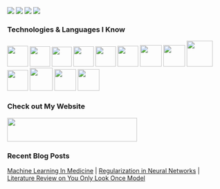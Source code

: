 <img src = "https://user-images.githubusercontent.com/66946910/93323073-c0cd7e00-f831-11ea-99c6-afd0b196259c.png" />
<code><a href="https://www.instagram.com/saranghimself/"><img src="https://img.shields.io/badge/instagram-E4405F.svg?style=for-the-badge&logo=instagram&logoColor=white"/></a></code>
<code><a href="https://www.linkedin.com/in/sarang-deshmukh-125197182/"><img src="https://img.shields.io/badge/linkedin-0077B5.svg?style=for-the-badge&logo=linkedin&logoColor=white"/></a></code>
<code><a href="https://twitter.com/Sarangdgr8"><img src="https://img.shields.io/badge/twitter-1DA1F2.svg?style=for-the-badge&logo=twitter&logoColor=white"/></a></code>

</p>
<p>
  
### Technologies & Languages I Know

<code><img height="48" src="https://firebasestorage.googleapis.com/v0/b/github--images.appspot.com/o/Github%20images%2F25231.svg?alt=media&token=ef2be627-04a6-4f80-afba-bf224281d35a"></code>
<code><img height="47" src="https://hackernoon.com/hn-images/1*rW03Wtue71AKfxnx6XN_iQ.png"></code>
<code><img height = "46" src = "https://cdn.freebiesupply.com/logos/large/2x/eclipse-11-logo-png-transparent.png"></code>
<code><img height="47" src="https://secrethub.io/img/vs-code.svg"></code>
<code><img height="47" src="https://images-wixmp-ed30a86b8c4ca887773594c2.wixmp.com/i/feaf74a2-da81-42f2-9c50-37686d02557a/d73n2y9-fc7e0a66-1dd8-42d2-9aba-29a33990067b.png"></code>
<code><img height="48" src="https://upload.wikimedia.org/wikipedia/commons/thumb/9/98/WordPress_blue_logo.svg/1024px-WordPress_blue_logo.svg.png"></code>
<code><img height = "50" src = "https://secureservercdn.net/50.62.174.113/wn8.1ec.myftpupload.com/wp-content/uploads/2020/09/C.png?time=1599199806"></code>
<code><img height="50" src="https://cdn.freebiesupply.com/logos/thumbs/2x/c-logo.png"></code>
<code><img height="60" src="https://abutua.com/images/cabutua03.png"></code>
<code><img height="48" src="https://upload.wikimedia.org/wikipedia/commons/thumb/c/c3/Python-logo-notext.svg/1200px-Python-logo-notext.svg.png"></code>
<code><img height="53" src="https://img.icons8.com/color/452/mongodb.png"></code>
<code><img height="50" src="https://icons.iconarchive.com/icons/papirus-team/papirus-apps/512/mysql-workbench-icon.png"></code>
<code><img height="50" src="https://upload.wikimedia.org/wikipedia/commons/thumb/2/29/Postgresql_elephant.svg/1200px-Postgresql_elephant.svg.png"></code>



### Check out My Website

<a href="https://capablemachine.com/"><img width = "300" height = "55" src = "https://i0.wp.com/capablemachine.com/wp-content/uploads/2020/08/cropped-Black-with-Green-Cube-Computer-Logo-27-12.png?w=910&ssl=1"></code></a>


###  Recent Blog Posts

[Machine Learning In Medicine](https://capablemachine.com/2020/08/31/machine-learning-in-medicine/) | [Regularization in Neural Networks](https://capablemachine.com/2020/08/20/regularization-in-neural-networks/) | [Literature Review on You Only Look Once Model](https://capablemachine.com/2020/07/21/literature-review-on-you-only-look-once-model/)





